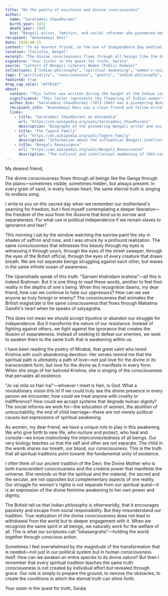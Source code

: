 ```yaml
---
title: "On the poetry of existence and divine consciousness"
author:
  name: "Saraladevi Chaudhurani"
  birth_year: 1872
  death_year: 1945
  bio: "Bengali writer, feminist, and social reformer who pioneered women's literature and nationalist thought in early 20th century India"
recipient: "Anandamoyi Devi"
date: 1920-08-15
context: "To my dearest friend, on the eve of Independence Day meditation, August 1920"
location: "Calcutta, Bengal"
excerpt: "The divine consciousness flows through all beings like the Ganga through the plains—sometimes visible, sometimes hidden, but always present. In every grain of sand, in every human heart, the same eternal truth is singing its endless song."
signature: "Your sister in the quest for truth, Sarala"
source: "Letters of Bengali Literary Women (Public Domain)"
collections: ["indian-philosophy", "spiritual-awakening", "women's-voices"]
tags: ["spirituality", "consciousness", "poetry", "indian-philosophy", "divine", "nature", "sisterhood"]
featured: true
drop_cap_color: "#ff6347"
about:
  context: "This letter was written during the height of the Indian independence movement, when intellectuals like Saraladevi were exploring the spiritual foundations of Indian identity. Influenced by both traditional Vedantic philosophy and modern nationalist thought, she sought to articulate a uniquely Indian vision of consciousness and liberation that went beyond political freedom to spiritual awakening."
  significance: "This letter represents the flowering of Indian women's spiritual and literary voice in the early 20th century. Saraladevi and her contemporaries were creating a synthesis of ancient Indian philosophy with modern concerns about social reform and women's liberation. Her poetic vision of divine consciousness as the underlying unity of existence influenced a generation of Indian writers and thinkers."
  author_bio: "Saraladevi Chaudhurani (1872-1945) was a pioneering Bengali writer, feminist, and social reformer. Born into the famous Tagore family, she was a leading figure in the Swadeshi movement and one of the first Indian women to write extensively on political and social themes. Her work bridged traditional Indian spirituality with modern ideas about women's rights and national identity."
  recipient_info: "Anandamoyi Devi was a close friend and fellow writer who shared Saraladevi's interest in spiritual philosophy and social reform. Like many educated women of their generation, they corresponded regularly about literature, politics, and the spiritual dimensions of the independence movement."
  links:
    - title: "Saraladevi Chaudhurani on Wikipedia"
      url: "https://en.wikipedia.org/wiki/Saraladevi_Chaudhurani"
      description: "Biography of the pioneering Bengali writer and social reformer"
    - title: "The Tagore Family"
      url: "https://en.wikipedia.org/wiki/Tagore_family"
      description: "Information about the influential Bengali intellectual family"
    - title: "Bengali Renaissance"
      url: "https://en.wikipedia.org/wiki/Bengali_Renaissance"
      description: "The cultural and intellectual awakening of 19th-century Bengal"
---
```


My dearest friend,

The divine consciousness flows through all beings like the Ganga through the plains—sometimes visible, sometimes hidden, but always present. In every grain of sand, in every human heart, the same eternal truth is singing its endless song.

I write to you on this sacred day when we remember our motherland's yearning for freedom, but I find myself contemplating a deeper liberation—the freedom of the soul from the illusions that bind us to sorrow and separateness. For what use is political independence if we remain slaves to ignorance and fear?

This morning I sat by the window watching the sunrise paint the sky in shades of saffron and rose, and I was struck by a profound realization. The same consciousness that witnesses this beauty through my eyes is witnessing it through yours, through the eyes of the street sweeper, through the eyes of the British official, through the eyes of every creature that draws breath. We are not separate beings struggling against each other, but waves in the same infinite ocean of awareness.

The Upanishads speak of this truth: "Sarvam khalvidam brahma"—all this is indeed Brahman. But it is one thing to read these words, another to feel their reality in the depths of one's being. When this recognition dawns, my dear friend, how can we continue to hate our oppressors? How can we see anyone as truly foreign or enemy? The consciousness that animates the British magistrate is the same consciousness that flows through Mahatma Gandhi's heart when he speaks of satyagraha.

This does not mean we should accept injustice or abandon our struggle for independence. But it transforms the nature of our resistance. Instead of fighting against others, we fight against the ignorance that creates the illusion of separateness. Instead of seeking to defeat our enemies, we seek to awaken them to the same truth that is awakening within us.

I have been reading the poetry of Mirabai, that great saint who loved Krishna with such abandoning devotion. Her verses remind me that the spiritual path is ultimately a path of love—not just love for the divine in its transcendent form, but love for the divine as it manifests in every form. When she sings of her beloved Krishna, she is singing of the consciousness that pervades all existence.

"Jo vai mila so Hari hai"—whoever I meet is Hari, is God. What a revolutionary vision this is! If we could truly see the divine presence in every person we encounter, how could we treat anyone with cruelty or indifference? How could we accept systems that degrade human dignity? The social reforms we work for—the education of women, the abolition of untouchability, the end of child marriage—these are not merely political causes but expressions of spiritual awakening.

As women, my dear friend, we have a unique role to play in this awakening. We who give birth to new life, who nurture and protect, who heal and console—we know instinctively the interconnectedness of all beings. Our very biology teaches us that the self and other are not separate. The child in the womb shares our breath, our blood, our consciousness. This is the truth that all spiritual traditions point toward: the fundamental unity of existence.

I often think of our ancient tradition of the Devi, the Divine Mother who is both transcendent consciousness and the creative power that manifests the universe. She reminds us that the spiritual and the material, the sacred and the secular, are not opposites but complementary aspects of one reality. Our struggle for women's rights is not separate from our spiritual quest—it is an expression of the divine feminine awakening to her own power and dignity.

The British tell us that Indian philosophy is otherworldly, that it encourages passivity and escape from social responsibility. But they misunderstand our tradition. True realization of the divine consciousness does not lead to withdrawal from the world but to deeper engagement with it. When we recognize the same spirit in all beings, we naturally work for the welfare of all. This is what our scriptures call "lokasangraha"—holding the world together through conscious action.

Sometimes I feel overwhelmed by the magnitude of the transformation that is needed—not just in our political system but in human consciousness itself. How can we awaken an entire species to its divine nature? But then I remember that every spiritual tradition teaches the same truth: consciousness is not created by individual effort but revealed through grace. Our role is simply to prepare the ground, to remove the obstacles, to create the conditions in which the eternal truth can shine forth.

Your sister in the quest for truth,
Sarala